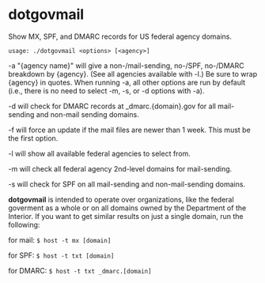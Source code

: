 # dotgovmail
Show MX, SPF, and DMARC records for US federal agency domains.


```usage: ./dotgovmail <options> [<agency>]```

-a "{agency name}" will give a non-/mail-sending, no-/SPF, no-/DMARC breakdown by {agency}. (See all agencies available with -l.) Be sure to wrap {agency} in quotes. When running -a, all other options are run by default (i.e., there is no need to select -m, -s, or -d options with -a).

-d will check for DMARC records at _dmarc.{domain}.gov for all mail-sending and non-mail sending domains.

-f will force an update if the mail files are newer than 1 week. This must be the first option.

-l will show all available federal agencies to select from.

-m will check all federal agency 2nd-level domains for mail-sending.
 
-s will check for SPF on all mail-sending and non-mail-sending domains.
 
**dotgovmail** is intended to operate over organizations, like the federal goverment as a whole or on all domains owned by the Department of the Interior. If you want to get similar results on just a single domain, run the following:

for mail:
```$ host -t mx [domain]```

for SPF:
```$ host -t txt [domain]```

for DMARC:
```$ host -t txt _dmarc.[domain]```
